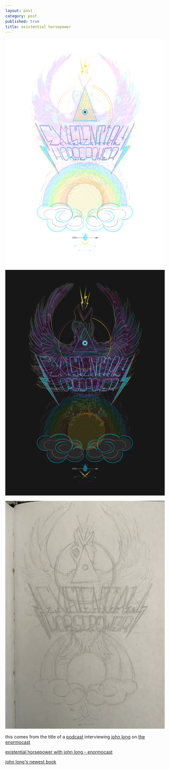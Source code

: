 ```yaml
---
layout: post
category: post
published: true
title: existential horsepower
---
```

![existential horsepower light](/media/ehp/existential-horsepower-light.png)
<!--more-->   
  
  
![existential horsepower dark](/media/ehp/existential-horsepower-dark.png)  
  
![existential horsepower sketch](/media/ehp/existential-horsepower-sketch.jpeg)  
  
this comes from the title of a [podcast][1] interviewing [john long][2] on [the enormocast][3]  
  
[existential horsepower with john long - enormocast][1]  
  
[john long's newest book][4]  
  
  
  
[1]:https://enormocast.com/2021/07/enormocast-223-john-long-existential-horsepower/
[2]:https://en.wikipedia.org/wiki/John_Long_(climber)
[3]:https://enormocast.com
[4]:https://www.diangelopublications.com/books/icarus-syndrome?rq=icarus